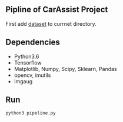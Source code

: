 ## Pipline of CarAssist Project
First add [dataset](https://drive.google.com/open?id=1Djo5AY-vw3Lc5BuybkSuCixBt-0uuk8s) to currnet directory.
## Dependencies
* Python3.6
* Tensorflow
* Matplotlib, Numpy, Scipy, Sklearn, Pandas
* opencv, imutils
* imgaug
## Run
``` python3 pipeline.py ```
